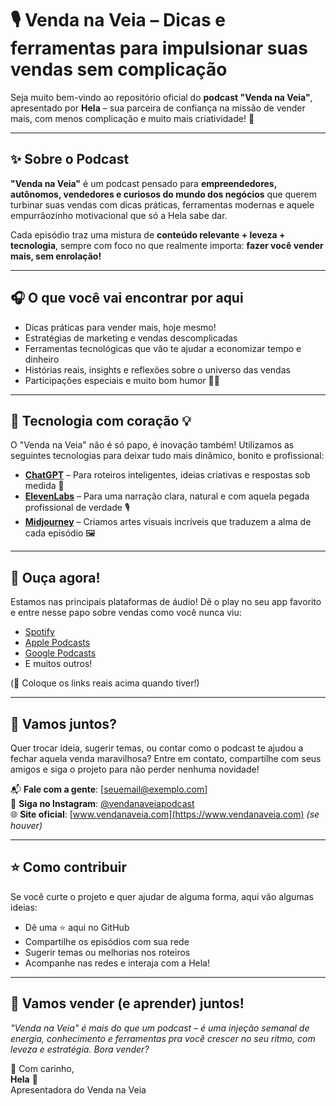 # 🎙️ Venda na Veia – Dicas e ferramentas para impulsionar suas vendas sem complicação

Seja muito bem-vindo ao repositório oficial do **podcast "Venda na Veia"**, apresentado por **Hela** – sua parceira de confiança na missão de vender mais, com menos complicação e muito mais criatividade! 🚀

---

## ✨ Sobre o Podcast

**"Venda na Veia"** é um podcast pensado para **empreendedores, autônomos, vendedores e curiosos do mundo dos negócios** que querem turbinar suas vendas com dicas práticas, ferramentas modernas e aquele empurrãozinho motivacional que só a Hela sabe dar.

Cada episódio traz uma mistura de **conteúdo relevante + leveza + tecnologia**, sempre com foco no que realmente importa: **fazer você vender mais, sem enrolação!**

---

## 🎧 O que você vai encontrar por aqui

- Dicas práticas para vender mais, hoje mesmo!
- Estratégias de marketing e vendas descomplicadas
- Ferramentas tecnológicas que vão te ajudar a economizar tempo e dinheiro
- Histórias reais, insights e reflexões sobre o universo das vendas
- Participações especiais e muito bom humor 💬✨

---

## 🤖 Tecnologia com coração 💡

O "Venda na Veia" não é só papo, é inovação também! Utilizamos as seguintes tecnologias para deixar tudo mais dinâmico, bonito e profissional:

- **[ChatGPT](https://openai.com/chatgpt)** – Para roteiros inteligentes, ideias criativas e respostas sob medida 🎯
- **[ElevenLabs](https://www.elevenlabs.io/)** – Para uma narração clara, natural e com aquela pegada profissional de verdade 🎙️
- **[Midjourney](https://www.midjourney.com/)** – Criamos artes visuais incríveis que traduzem a alma de cada episódio 🖼️

---

## 📲 Ouça agora!

Estamos nas principais plataformas de áudio! Dê o play no seu app favorito e entre nesse papo sobre vendas como você nunca viu:

- [Spotify](https://open.spotify.com/)  
- [Apple Podcasts](https://www.apple.com/apple-podcasts/)  
- [Google Podcasts](https://podcasts.google.com/)  
- E muitos outros!

(🔗 Coloque os links reais acima quando tiver!)

---

## 🙌 Vamos juntos?

Quer trocar ideia, sugerir temas, ou contar como o podcast te ajudou a fechar aquela venda maravilhosa? Entre em contato, compartilhe com seus amigos e siga o projeto para não perder nenhuma novidade!

📬 **Fale com a gente**: [seuemail@exemplo.com]  
📱 **Siga no Instagram**: [@vendanaveiapodcast](https://www.instagram.com/vendanaveiapodcast)  
🌐 **Site oficial**: [www.vendanaveia.com](https://www.vendanaveia.com) _(se houver)_

---

## ⭐ Como contribuir

Se você curte o projeto e quer ajudar de alguma forma, aqui vão algumas ideias:

- Dê uma ⭐ aqui no GitHub
- Compartilhe os episódios com sua rede
- Sugerir temas ou melhorias nos roteiros
- Acompanhe nas redes e interaja com a Hela!

---

## 💬 Vamos vender (e aprender) juntos!

_"Venda na Veia" é mais do que um podcast – é uma injeção semanal de energia, conhecimento e ferramentas pra você crescer no seu ritmo, com leveza e estratégia. Bora vender?_

🚀 Com carinho,  
**Hela** 💜  
Apresentadora do Venda na Veia  

